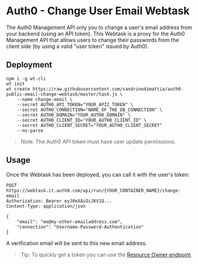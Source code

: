 # Auth0 - Change User Email Webtask

The Auth0 Management API only you to change a user's email address from your backend (using an API token). This Webtask is a proxy for the Auth0 Management API that allows users to change their passwords from the client side (by using a valid "user token" issued by Auth0).

## Deployment

```
npm i -g wt-cli
wt init
wt create https://raw.githubusercontent.com/sandrinodimattia/auth0-public-email-change-webtask/master/task.js \
    --name change-email \
    --secret AUTH0_API_TOKEN="YOUR_API2_TOKEN" \
    --secret AUTH0_CONNECTION="NAME_OF_THE_DB_CONNECTION" \
    --secret AUTH0_DOMAIN="YOUR_AUTH0_DOMAIN" \
    --secret AUTH0_CLIENT_ID="YOUR_AUTH0_CLIENT_ID" \
    --secret AUTH0_CLIENT_SECRET="YOUR_AUTH0_CLIENT_SECRET"
    --no-parse
```

> Note: The Auth0 API token must have user update permissions.

## Usage

Once the Webtask has been deployed, you can call it with the user's token:

```
POST https://webtask.it.auth0.com/api/run/{YOUR_CONTAINER_NAME}/change-email
Authorization: Bearer eyJ0eXAiOiJKV1Q...
Content-Type: application/json

{
    "email": "me@my-other-emailaddress.com",
    "connection": "Username-Password-Authentication"
}
```

A verification email will be sent to this new email address.

> Tip: To quickly get a token you can use the [Resource Owner endpoint](https://auth0.com/docs/auth-api#!#post--oauth-ro).
